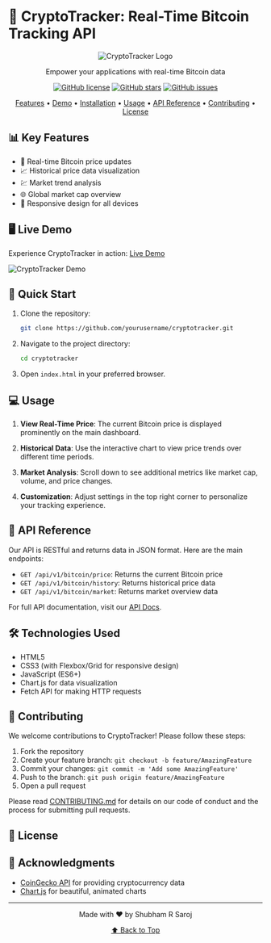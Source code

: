 # 🚀 CryptoTracker: Real-Time Bitcoin Tracking API

<div align="center">

![CryptoTracker Logo](/api/placeholder/200/100)

Empower your applications with real-time Bitcoin data

[![GitHub license](https://img.shields.io/github/license/yourusername/cryptotracker)](https://github.com/yourusername/cryptotracker/blob/main/LICENSE)
[![GitHub stars](https://img.shields.io/github/stars/yourusername/cryptotracker)](https://github.com/yourusername/cryptotracker/stargazers)
[![GitHub issues](https://img.shields.io/github/issues/yourusername/cryptotracker)](https://github.com/yourusername/cryptotracker/issues)

[Features](#key-features) • [Demo](#live-demo) • [Installation](#quick-start) • [Usage](#usage) • [API Reference](#api-reference) • [Contributing](#contributing) • [License](#license)

</div>

## 📊 Key Features

- 🔄 Real-time Bitcoin price updates
- 📈 Historical price data visualization
- 💹 Market trend analysis
- 🌐 Global market cap overview
- 📱 Responsive design for all devices

## 🖥 Live Demo

Experience CryptoTracker in action: [Live Demo](https://your-demo-link.com)

![CryptoTracker Demo](/api/placeholder/600/300)

## 🚀 Quick Start

1. Clone the repository:
   ```bash
   git clone https://github.com/yourusername/cryptotracker.git
   ```

2. Navigate to the project directory:
   ```bash
   cd cryptotracker
   ```

3. Open `index.html` in your preferred browser.

## 💻 Usage

1. **View Real-Time Price**: The current Bitcoin price is displayed prominently on the main dashboard.

2. **Historical Data**: Use the interactive chart to view price trends over different time periods.

3. **Market Analysis**: Scroll down to see additional metrics like market cap, volume, and price changes.

4. **Customization**: Adjust settings in the top right corner to personalize your tracking experience.

## 🔗 API Reference

Our API is RESTful and returns data in JSON format. Here are the main endpoints:

- `GET /api/v1/bitcoin/price`: Returns the current Bitcoin price
- `GET /api/v1/bitcoin/history`: Returns historical price data
- `GET /api/v1/bitcoin/market`: Returns market overview data

For full API documentation, visit our [API Docs](https://your-api-docs-link.com).

## 🛠 Technologies Used

- HTML5
- CSS3 (with Flexbox/Grid for responsive design)
- JavaScript (ES6+)
- Chart.js for data visualization
- Fetch API for making HTTP requests

## 🤝 Contributing

We welcome contributions to CryptoTracker! Please follow these steps:

1. Fork the repository
2. Create your feature branch: `git checkout -b feature/AmazingFeature`
3. Commit your changes: `git commit -m 'Add some AmazingFeature'`
4. Push to the branch: `git push origin feature/AmazingFeature`
5. Open a pull request

Please read [CONTRIBUTING.md](https://github.com/yourusername/cryptotracker/blob/main/CONTRIBUTING.md) for details on our code of conduct and the process for submitting pull requests.

## 📄 License



## 🙏 Acknowledgments

- [CoinGecko API](https://www.coingecko.com/en/api) for providing cryptocurrency data
- [Chart.js](https://www.chartjs.org/) for beautiful, animated charts

---

<div align="center">
Made with ❤️ by Shubham R Saroj

[⬆ Back to Top](#-cryptotracker-real-time-bitcoin-tracking-api)
</div>
